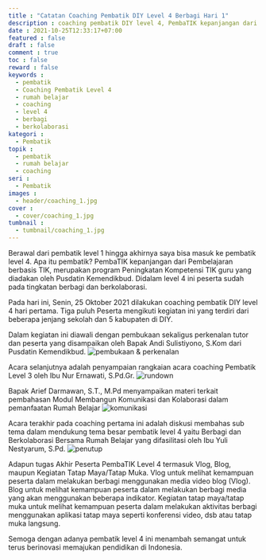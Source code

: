 ```yaml
---
title : "Catatan Coaching Pembatik DIY Level 4 Berbagi Hari 1"
description : coaching pembatik DIY level 4, PembaTIK kepanjangan dari Pembelajaran berbasis TIK, merupakan program Peningkatan Kompetensi TIK guru yang diadakan oleh Pusdatin Kemendikbud. Didalam level 4 ini peserta sudah pada tingkatan berbagi dan berkolaborasi.
date : 2021-10-25T12:33:17+07:00
featured : false
draft : false
comment : true
toc : false
reward : false
keywords : 
  - pembatik
  - Coaching Pembatik Level 4
  - rumah belajar
  - coaching
  - level 4
  - berbagi
  - berkolaborasi
kategori : 
  - Pembatik
topik :
  - pembatik
  - rumah belajar
  - coaching
seri : 
  - Pembatik
images : 
  - header/coaching_1.jpg
cover : 
  - cover/coaching_1.jpg
tumbnail : 
  - tumbnail/coaching_1.jpg
---
```

Berawal dari pembatik level 1 hingga akhirnya saya bisa masuk ke pembatik level 4. Apa itu pembatik? PembaTIK kepanjangan dari Pembelajaran berbasis TIK, merupakan program Peningkatan Kompetensi TIK guru yang diadakan oleh Pusdatin Kemendikbud. Didalam level 4 ini peserta sudah pada tingkatan berbagi dan berkolaborasi. 

Pada hari ini, Senin, 25 Oktober 2021 dilakukan coaching pembatik DIY level 4 hari pertama. Tiga puluh Peserta mengikuti kegiatan ini yang terdiri dari beberapa jenjang sekolah dan 5 kabupaten di DIY.

Dalam kegiatan ini diawali dengan pembukaan sekaligus perkenalan tutor dan peserta yang disampaikan oleh Bapak Andi Sulistiyono, S.Kom dari Pusdatin Kemendikbud. 
![pembukaan & perkenalan](/images/pembatik/coaching_1.1.jpg)

Acara selanjutnya adalah penyampaian rangkaian acara coaching Pembatik Level 3 oleh Ibu Nur Ernawati, S.Pd.Gr.
![rundown](/images/pembatik/coaching_1.2.jpg)

Bapak Arief Darmawan, S.T., M.Pd menyampaikan materi terkait pembahasan Modul Membangun Komunikasi dan Kolaborasi dalam pemanfaatan Rumah Belajar
![komunikasi](/images/pembatik/coaching_1.3.jpg)

Acara terakhir pada coaching pertama ini adalah diskusi membahas sub tema dalam mendukung tema besar pembatik level 4 yaitu Berbagi dan Berkolaborasi Bersama Rumah Belajar yang difasilitasi oleh Ibu Yuli Nestyarum, S.Pd. 
![penutup](/images/pembatik/coaching_1.4.jpg)

Adapun tugas Akhir Peserta PembaTIK Level 4 termasuk Vlog, Blog, maupun Kegiatan Tatap Maya/Tatap Muka. Vlog untuk melihat kemampuan peserta dalam melakukan berbagi menggunakan media video blog (Vlog). Blog untuk melihat kemampuan peserta dalam melakukan berbagi media yang akan menggunakan beberapa indikator. Kegiatan tatap maya/tatap muka untuk melihat kemampuan peserta dalam melakukan aktivitas berbagi menggunakan aplikasi tatap maya seperti konferensi video, dsb atau tatap muka langsung.

Semoga dengan adanya pembatik level 4 ini menambah semangat untuk terus berinovasi memajukan pendidikan di Indonesia.